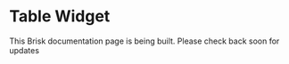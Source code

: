 # Table Widget  
  
This Brisk documentation page is being built. Please check back soon for updates 
